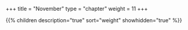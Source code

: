 +++
title = "November"
type = "chapter"
weight = 11
+++

{{% children description="true" sort="weight" showhidden="true" %}}
